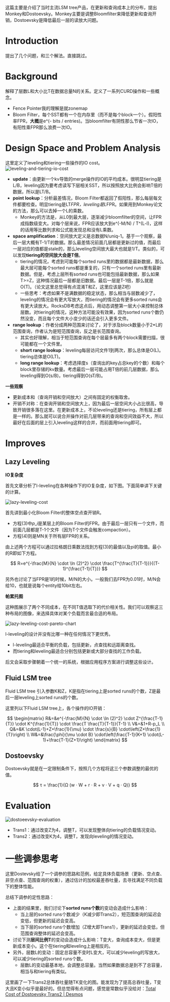 这篇主要是介绍了当时主流LSM tree产品，在更新和查询成本上的分布，提出Monkey和Dostoevsky。Monkey主要是调整Bloomfilter来降低更新和查询开销，Dostoevsky是降低最后一层的读放大问题。

# Introduction

提出了几个问题，和三个解法。直接跳过。

# Background

解释了层数L和大小比T在数据总量N的关系。定义了一系列CURD操作和一些概念。
- Fence Pointer我的理解是就zonemap
- Bloom Filter，每个SST都有一个在内存里（而不是每个block一个）。假阳性率FPR，**大概**是e^(- bits / entries)。当bloomfilter有阴性那么节省一次IO，有阳性乘FPR那么浪费一次IO。

# Design Space and Problem Analysis

这里定义了leveling和tiering一些操作的IO cost。
![leveling-and-tiering-io-cost](/static/image/2024-03-05/leveling-and-tiering-io-cost.png)

- **update**：由更新一个kv导致的merge操作的IO的平均成本。很明显tiering是L/B，leveling因为要考虑读写下层相关SST，所以按照放大比例会影响T倍的数据，所以是LT/B。
- **point lookup**：分析最差情况，Bloom Filter都返回了假阳性，那么每层每文件都要检查。明显tiering是LT*FPR，leveling是L*FPR。如果用到Monkey论文的方法，那么可以去掉一个L的乘数。
  - Monkey的方法是，从L0到最大层，逐渐减少bloomfilter的空间，让FPR成指数级变大。对每个层来说，FPR应该放大到e^(-M/N) / T^(L-l)，这样的话用等比数列求和公式能发现总和没有L乘数。
- **space amplification**：空间放大定义是总数据N/uniq-1。基于一个观察，最后一层大概有T-1/T的数据。那么最差情况前面几层都是更新过的值，而最后一层对应的值都是stale的，那么leveling空间放大最大也就是1/T。类似的，可以发现**tiering的空间放大会是T倍**。
  - tiering的情况，考虑到可能每个sorted runs里的数据都是最新数据，那么最大层可能每个sorted runs都是重复的，只有一个sorted runs里有最新数据。但是，考虑上层所有sorted runs也可能包括最新数据，那么如果T>=Z，这种情况最后一层都是旧数据。最后一层是T-1倍，那么就是O(T)。（论文这里总觉得有点混淆T和Z，这里应该是Z吧）
  - 一些思考：考虑如果不是满数据的稳定状态，那么相当与层数减少了，leveling的情况会有更大写放大，而tiering的情况会有更多sorted runs会有更大读放大。RocksDB考虑这点后，用动态调整第一层大小来控制总体层数。对tiering的情况，这种方法可能没有效果，因为sorted runs个数仍然没变，而且每个文件大小变少的话还会引入更多文件。
- **range lookup**：作者分成两种范围来讨论了，对于涉及block数量小于2*L的范围查询，作者认为是短范围查询，反之是长范围查询。
  - 其实也好理解，相当于短范围查询在每个层最多有两个block需要扫描，很可能都在一个文件里。
  - **short range lookup**：leveling每层访问文件1到两次，那么总体是O(L)。tiering总体是O(LT)。
  - **long range lookup**：考虑选择度s（查询出的key占总key的个数）和每个block里存储的kv数量。考虑最后一层可能占用T倍的前几层数据，那么leveling得到O(s/B)，tiering得到O(sT/B)。

**一些观察**
- 更新成本和（查询开销和空间放大）之间有固定的权衡取舍。
- 开销不对称：在查询开销和空间放大上，因为最后一层空间大小占比很高，导致开销很多落在这里。在更新成本上，不论leveling还是tiering，所有层上都是一样的。那么就可以说合并操作对前几层带来的查询和空间效益不大，所以最好在后面的层上引入leveling这样的合并，而前面用tiering即可。

# Improves

## Lazy Leveling

**IO复杂度**

首先文章分析了l-leveling在各种操作下的IO复杂度，如下图。下面简单讲下关键的计算。

![lazy-leveling-cost](/static/image/2024-03-05/lazy-leveling-cost.png)

首先讲到最小化Bloom Filter的整体空点查开销R。
- 方程(3)中$p\_i$是某层上的Bloom Filter的FPR。由于最后一层只有一个文件，而前面几层都是T-1个文件（因为T个文件会触发compaction）。
- 方程(4)则是MN关于所有层FPR的关系。

由上述两个方程可以通过拉格朗日乘数法找到方程(3)的最值以及pi的取值。最小的R即如下方程。

$$
R=e^{-\frac{M}{N} \cdot \ln (2)^2} \cdot \frac{T^{\frac{T}{T-1}}}{(T-1)^{\frac{T-1}{T}}}
$$

另外也讨论了当FPR是1的时候，M/N的大小。一般我们去FPR为0.01时，M/N会给10，也就是说每个entity给10bit左右。

**帕累托图**

这种图展示了两个不同成本，在不同T值选取下的代价相关性。我们可以观察这三种布局的图像，来选择具体对某个负载而言最合适的布局。

![lazy-leveling-cost-pareto-chart](/static/image/2024-03-05/lazy-leveling-cost-pareto-chart.png)

l-leveling的设计并没有比哪一种在任何情况下更优秀。
- l-leveling最适合平衡的负载，包括更新，点查找和远距离查找。
- 而tiering和leveling最适合分别包括更新或大部分查找的工作负载。

后文会采取步骤朝着一个统一的系统，根据应用程序方案进行调整这些设计。

## Fluid LSM tree

Fluid LSM tree 引入参数K和Z，K是指在tiering上是sorted runs的个数，Z是最后一层leveling上sorted runs的个数。

这里列以下Fluid LSM tree上，各个操作的IO开销：

$$
\begin{matrix}
R&=&e^{-\frac{M}{N} \cdot \ln (2)^2} \cdot Z^{\frac{T-1}{T}} \cdot K^{\frac{1}{T}} \cdot \frac{T \frac{T}{T-1}}{T-1} \\
V&=&1+R-p_L \\
Q&=&K \cdot(L-1)+Z+\frac{1}{\mu} \cdot \frac{s}{B} \cdot\left(Z+\frac{1}{T}\right) \\
W&=&\frac{\phi}{\mu \cdot B} \cdot\left(\frac{T-1}{K+1} \cdot(L-1)+\frac{T-1}{Z+1}\right)
\end{matrix}
$$

## Dostoevsky

Dostoevsky就是在一定限制条件下，按照几个方程将这三个参数调整的最优的值。

$$
τ = \frac{1}{Ω (w · W + r · R + v · V + q · Q)}
$$

# Evaluation

![dostoeevsky-evaluation](/static/image/2024-03-05/dostoeevsky-evaluation.png)

- Trans1：通过改变Z为4，调整T，可以发现整体向tiering的负载情况变动。
- Trans2：通过改变K为4，调整T，发现向leveling的情况变动。

# 一些调参思考

这里Dostevsky给了一个调参的思路和范例，给定具体负载场景（更新、空点查、非空点查、范围查询的权重），通过估计的加权最差吞吐量，去寻找满足不同负载下的整体性能。

总结下调参的定性思路：
- 上面的结果里，我们讨论下**sorted runs个数**的变动会造成什么影响：
  - 当上层的sorted runs个数减少（K减少即Trans2），短范围查询的延迟会变低，但更新的延迟会变高。
  - 当下层的sorted runs个数增加（Z增大即Trans1），更新的延迟会变低，但 范围查询整体的延迟会变高。
- 讨论下测**层间比例T**的变动会造成什么影响：T变大，查询成本变大，但是更新成本变小。这个在tiering和leveling上是相反的。
- 另外，层数L的变动：固定总容量不变时L变大，可以减少leveling的写放大，可以减少tiering的sorted runs个数。
  - 层数L的变动最基本地，会调整总容量。当然如果数据总是到不了总容量，相当与和tiering有类似。

这里画了一下Trans2总体吞吐量随TK变化的图。能发现为了提高总吞吐量，T变大且K变小似乎是最好的。但总觉得有点问题，感觉是常数似乎没给对：[Total Cost of Dostoevsky Trans2 | Desmos](https://www.desmos.com/calculator/t80bcsrbxe)
